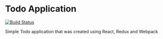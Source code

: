 Todo Application
=================

[![Build Status](https://travis-ci.org/liamjay/React-Redux-Todo-App.svg?branch=master)](https://travis-ci.org/liamjay/React-Redux-Todo-App)

Simple Todo application that was created using React, Redux and Webpack
